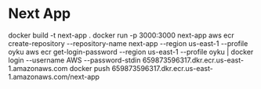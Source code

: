 # Next App

docker build -t next-app .
docker run -p 3000:3000 next-app
aws ecr create-repository --repository-name next-app --region us-east-1 --profile oyku
aws ecr get-login-password --region us-east-1 --profile oyku | docker login --username AWS --password-stdin 659873596317.dkr.ecr.us-east-1.amazonaws.com
docker push 659873596317.dkr.ecr.us-east-1.amazonaws.com/next-app
